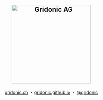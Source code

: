 <h2 align="center">
  <img src="https://gridonic.github.io/assets/images/logos/gridonic.svg" width="256" alt="Gridonic AG">
</h2>
<p align="center">
  <a href="https://gridonic.ch">gridonic.ch</a> ・
  <a href="https://gridonic.github.io">gridonic.github.io</a> ・
  <a href="https://twitter.com/gridonic">@gridonic</a>
</p>